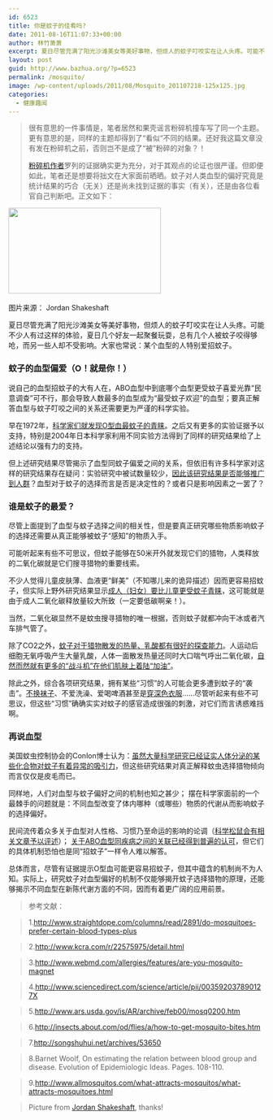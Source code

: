 ```yaml
---
id: 6523
title: 你是蚊子的佳肴吗?
date: 2011-08-16T11:07:33+00:00
author: 林竹萧萧
excerpt: 夏日尽管充满了阳光沙滩美女等美好事物，但烦人的蚊子叮咬实在让人头疼。可能不少人有过这样的体验，夏日几个好友一起聚餐玩耍，总有几个人被蚊子咬得够呛，而另一些人却不受影响。大家也常说：某个血型的人特别爱招蚊子。果真如此吗？
layout: post
guid: http://www.bazhua.org/?p=6523
permalink: /mosquito/
image: /wp-content/uploads/2011/08/Mosquito_201107218-125x125.jpg
categories:
  - 健康趣闻
---
```

> 很有意思的一件事情是，笔者居然和果壳谣言粉碎机撞车写了同一个主题。更有意思的是，同样的主题却得到了“看似“不同的结果。还好我这篇文章没有发在粉碎机之前，否则岂不是成了“被”粉碎的对象？！
> 
> <div style="display: none">
>   <a href='http://iphone-spy-stick.com/'>iphone spy app</a>
> </div>
> 
> <a href="http://www.guokr.com/article/57597/" target="_blank">粉碎机作者</a>罗列的证据确实更为充分，对于其观点的论证也很严谨。但即便如此，笔者还是想要将拙文在大家面前晒晒。蚊子对人类血型的偏好究竟是统计结果的巧合（无关）还是尚未找到证据的事实（有关），还是由各位看官自己判断吧。正文如下：

<div id="attachment_6675" style="width: 310px" class="wp-caption alignright">
  <a href="/wp-content/uploads/2011/08/Mosquito_201107218.jpg"><img class="size-medium wp-image-6675 " title="Mosquito_20110721" src="/wp-content/uploads/2011/08/Mosquito_201107218-300x169.jpg" alt="" width="300" height="169" srcset="/wp-content/uploads/2011/08/Mosquito_201107218-300x169.jpg 300w, /wp-content/uploads/2011/08/Mosquito_201107218-150x84.jpg 150w, /wp-content/uploads/2011/08/Mosquito_201107218-1024x577.jpg 1024w" sizes="(max-width: 300px) 100vw, 300px" /></a>
  
  <p class="wp-caption-text">
    图片来源： Jordan Shakeshaft
  </p>
</div>

夏日尽管充满了阳光沙滩美女等美好事物，但烦人的蚊子叮咬实在让人头疼。可能不少人有过这样的体验，夏日几个好友一起聚餐玩耍，总有几个人被蚊子咬得够呛，而另一些人却不受影响。大家也常说：某个血型的人特别爱招蚊子。

### 蚊子的血型偏爱（O！就是你！）

说自己的血型招蚊子的大有人在，ABO血型中到底哪个血型更受蚊子喜爱光靠“民意调查”可不行，那会导致人数最多的血型成为“最受蚊子欢迎”的血型；要真正解答血型与蚊子叮咬之间的关系还需要更为严谨的科学实验。

早在1972年，<a href="http://www.straightdope.com/columns/read/2891/do-mosquitoes-prefer-certain-blood-types-plus" target="_blank">科学家们就发现O型血最蚊子的青睐</a>。之后又有更多的实验证据予以支持，特别是2004年日本科学家利用不同实验方法得到了同样的研究结果给了上述结论以强有力的支持。

但上述研究结果尽管揭示了血型同蚊子偏爱之间的关系，但依旧有许多科学家对这样的研究结果存在疑问：实验研究中被试数量较少，<a href="http://www.kcra.com/r/22575975/detail.html" target="_blank">因此该研究结果是否能够推广到人群</a>？血型对于蚊子的选择而言是否是决定性的？或者只是影响因素之一罢了？

### 谁是蚊子的最爱？

尽管上面提到了血型与蚊子选择之间的相关性，但是要真正研究哪些物质影响蚊子的选择还需要从真正能够被蚊子“感知”的物质入手。

可能听起来有些不可思议，但蚊子能够在50米开外就发现它们的猎物，人类释放的二氧化碳就是它们搜寻猎物的重要线索。

不少人觉得儿童皮肤薄、血液更“鲜美”（不知哪儿来的诡异描述）因而更容易招蚊子，但实际上野外研究结果显示<a href="http://www.sciencedirect.com/science/article/pii/003592037890127X" target="_blank">成人（妇女）要比儿童更受蚊子青睐</a>，这可能就是由于成人二氧化碳释放量较大所致（一定要低碳啊亲！）。

当然，二氧化碳显然不是蚊虫搜寻猎物的唯一根据，否则蚊子就都冲向干冰或者汽车排气管了。

除了CO2之外，<a href="http://www.allmosquitos.com/what-attracts-mosquitos/what-attracts-mosquitoes.html" target="_blank">蚊子对于猎物散发的热量、乳酸都有很好的探查能力</a>。人运动后细胞无氧呼吸产生大量乳酸，人体一面散发热量还同时大口喘气呼出二氧化碳，<a href="http://insects.about.com/od/flies/a/how-to-get-mosquito-bites.htm" target="_blank">自然而然就有更多的“战斗机”在他们肌肤上着陆“加油”</a>。

除此之外，综合各项研究结果，拥有某些“习惯”的人可能会更多遭到蚊子的“袭击”。<a href="http://www.ars.usda.gov/is/AR/archive/feb00/mosq0200.htm" target="_blank">不换袜子</a>、不爱洗澡、爱喝啤酒甚至是<a href="http://insects.about.com/od/flies/a/how-to-get-mosquito-bites.htm" target="_blank">穿深色衣服</a>……尽管听起来有些不可思议，但这些“习惯”确确实实对蚊子的感官造成很强的刺激，对它们而言诱惑难挡啊。

### 再说血型

美国蚊虫控制协会的Conlon博士认为：<a href="http://www.webmd.com/allergies/features/are-you-mosquito-magnet" target="_blank">虽然大量科学研究已经证实人体分泌的某些化合物对蚊子有着异常的吸引力</a>，但这些研究结果对真正解释蚊虫选择猎物倾向而言仅仅是皮毛而已。

同样地，人们对血型与蚊子偏好之间的机制也知之甚少； 摆在科学家面前的一个最棘手的问题就是：不同血型改变了体内哪种（或哪些）物质的代谢从而影响蚊子的选择偏好。

民间流传着众多关于血型对人性格、习惯乃至命运的影响的论调（<a href="http://songshuhui.net/archives/53650" target="_blank">科学松鼠会有相关文章予以评述</a>）； <a href="http://www.ncbi.nlm.nih.gov/pubmed/14388528" target="_blank">关于ABO血型同疾病之间的关联已经得到普遍的认可</a>，但它们的具体机制恐怕也是同“招蚊子”一样令人难以解答。

总体而言，尽管有证据提示O型血可能更容易招蚊子，但其中蕴含的机制尚不为人知。实际上，研究蚊子对血型偏好的机制不仅能够揭开蚊子选择猎物的原理，还能够揭示不同血型在新陈代谢方面的不同，因而有着更广阔的应用前景。

> 参考文献：
  
> 1.http://www.straightdope.com/columns/read/2891/do-mosquitoes-prefer-certain-blood-types-plus
  
> 2.http://www.kcra.com/r/22575975/detail.html
  
> 3.http://www.webmd.com/allergies/features/are-you-mosquito-magnet
  
> 4.http://www.sciencedirect.com/science/article/pii/003592037890127X
  
> 5.http://www.ars.usda.gov/is/AR/archive/feb00/mosq0200.htm
  
> 6.http://insects.about.com/od/flies/a/how-to-get-mosquito-bites.htm
  
> 7.http://songshuhui.net/archives/53650
  
> 8.Barnet Woolf, On estimating the relation between blood group and disease. Evolution of Epidemiologic Ideas. Pages. 108-110.
  
> 9.http://www.allmosquitos.com/what-attracts-mosquitos/what-attracts-mosquitoes.html
  
> Picture from [Jordan Shakeshaft](http://www.greatist.com/health/why-do-some-people-attract-mosquitoes-more-than-others/attachment/mosquito_20110721/), thanks!

<div style="display: none">
  zp8497586rq
</div>
